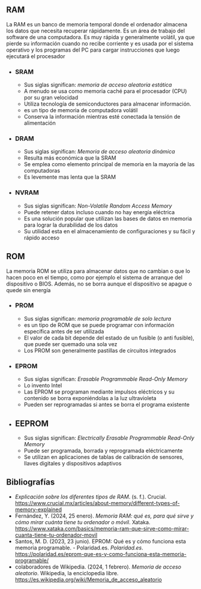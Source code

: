 ## RAM

La RAM es un banco de memoria temporal donde el ordenador almacena los datos que necesita recuperar rápidamente. Es un área de trabajo del software de una computadora. Es muy rápida y generalmente volátil, ya que pierde su información cuando no recibe corriente y es usada por el sistema operativo y los programas del PC para cargar instrucciones que luego ejecutará el procesador

- ### SRAM
	- Sus siglas significan: *memoria de acceso aleatoria estática*
	- A menudo se usa como memoria caché para el procesador (CPU) por su gran velocidad
	- Utiliza tecnología de semiconductores para almacenar información.
	- es un tipo de memoria de computadora volátil
	- Conserva la información mientras esté conectada la tensión de alimentación

- ### DRAM
	- Sus siglas significan: *Memoria de acceso aleatoria dinámica*
	- Resulta más económica que la SRAM
	-  Se emplea como elemento principal de memoria en la mayoría de las computadoras
	- Es levemente mas lenta que la SRAM

- ### NVRAM
	- Sus siglas significan: *Non-Volatile Random Access Memory*
	- Puede retener datos incluso cuando no hay energía eléctrica
	- Es una solución popular que utilizan las bases de datos en memoria para lograr la durabilidad de los datos
	- Su utilidad esta en el almacenamiento de configuraciones y su fácil y rápido acceso

## ROM

La memoria ROM se utiliza para almacenar datos que no cambian o que lo hacen poco en el tiempo, como por ejemplo el sistema de arranque del dispositivo o BIOS. Además, no se borra aunque el dispositivo se apague o quede sin energía

- ### PROM
	- Sus siglas significan: *memoria programable de solo lectura*
	- es un tipo de ROM que se puede programar con información específica antes de ser utilizada
	- El valor de cada bit depende del estado de un fusible (o anti fusible), que puede ser quemado una sola vez
	- Los PROM son generalmente pastillas de circuitos integrados

- ### EPROM
	- Sus siglas significan: *Erasable Programmable Read-Only Memory*
	- Lo invento Intel
	- Las EPROM se programan mediante impulsos eléctricos y su contenido se borra exponiéndolas a la luz ultravioleta
	- Pueden ser reprogramadas si antes se borra el programa existente

- ## EEPROM
	- Sus siglas significan: *Electrically Erasable Programmable Read-Only Memory*
	- Puede ser programada, borrada y reprogramada eléctricamente
	- Se utilizan en aplicaciones de tablas de calibración de sensores, llaves digitales y dispositivos adaptivos
## Bibliografías
- _Explicación sobre los diferentes tipos de RAM_. (s. f.). Crucial. https://www.crucial.mx/articles/about-memory/different-types-of-memory-explained
- Fernández, Y. (2024, 25 enero). _Memoria RAM: qué es, para qué sirve y cómo mirar cuánta tiene tu ordenador o móvil_. Xataka. https://www.xataka.com/basics/memoria-ram-que-sirve-como-mirar-cuanta-tiene-tu-ordenador-movil
- Santos, M. D. (2023, 23 junio). EPROM: Qué es y cómo funciona esta memoria programable. - Polaridad.es. _Polaridad.es_. https://polaridad.es/eprom-que-es-y-como-funciona-esta-memoria-programable/
- colaboradores de Wikipedia. (2024, 1 febrero). _Memoria de acceso aleatorio_. Wikipedia, la enciclopedia libre. https://es.wikipedia.org/wiki/Memoria_de_acceso_aleatorio